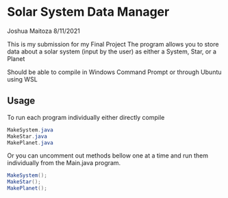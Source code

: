 # Solar System Data Manager

Joshua Maitoza 8/11/2021

This is my submission for my Final Project
The program allows you to store data about a solar system (input by the user) as either a System, Star, or a Planet

Should be able to compile in Windows Command Prompt or through Ubuntu using WSL

## Usage

To run each program individually either directly compile

```java
MakeSystem.java
MakeStar.java
MakePlanet.java
```

Or you can uncomment out methods bellow one at a time and run them individually from the Main.java program.

```java
MakeSystem();
MakeStar();
MakePlanet();
```
